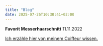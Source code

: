 ```yaml
---
title: "Blog"
date: 2025-07-26T10:30:41+02:00
---
```

**Favorit Messerhaarschnitt**
11.11.2022

[Ich erzähle hier von meinem Coiffeur wissen.](https://blogsonjashaarstyle.blogspot.com/?m=1)

